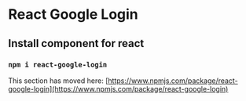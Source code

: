 # React Google Login

## Install component for react
### `npm i react-google-login`

This section has moved here: [https://www.npmjs.com/package/react-google-login](https://www.npmjs.com/package/react-google-login)